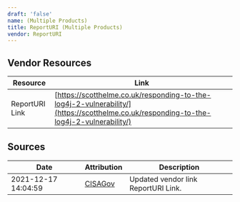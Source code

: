 ```yaml
---
draft: 'false'
name: (Multiple Products)
title: ReportURI (Multiple Products)
vendor: ReportURI
---
```


## Vendor Resources
| Resource | Link |
| --- | --- |
| ReportURI Link | [https://scotthelme.co.uk/responding-to-the-log4j-2-vulnerability/](https://scotthelme.co.uk/responding-to-the-log4j-2-vulnerability/) |



## Sources
| Date | Attribution | Description |
| --- | --- | --- |
| 2021-12-17 14:04:59 | [CISAGov](https://raw.githubusercontent.com/cisagov/log4j-affected-db/develop/README.md) | Updated vendor link ReportURI Link.  |
